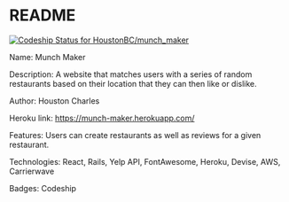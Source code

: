 # README
[ ![Codeship Status for HoustonBC/munch_maker](https://app.codeship.com/projects/be4d5ea0-ecbd-0135-6c23-1ea4b672d33f/status?branch=master)](https://app.codeship.com/projects/270395)

Name: Munch Maker

Description: A website that matches users with a series of random restaurants based on their location that they can then like or dislike.

Author: Houston Charles

Heroku link: https://munch-maker.herokuapp.com/

Features: Users can create restaurants as well as reviews for a given restaurant.

Technologies: React, Rails, Yelp API, FontAwesome, Heroku, Devise, AWS, Carrierwave

Badges: Codeship
